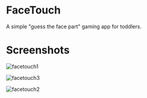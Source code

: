 # FaceTouch
A simple "guess the face part" gaming app for toddlers.

# Screenshots
![facetouch1](https://user-images.githubusercontent.com/21314291/113500792-9e7b2380-9529-11eb-979f-a6d26877a94f.png)

![facetouch3](https://user-images.githubusercontent.com/21314291/113500798-acc93f80-9529-11eb-8ed8-100c9cc2c85d.png)

![facetouch2](https://user-images.githubusercontent.com/21314291/113500800-b05cc680-9529-11eb-8ffd-92dae615edf3.png)
